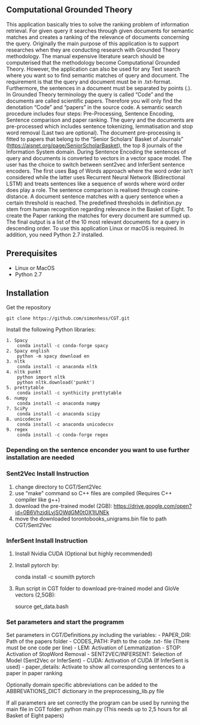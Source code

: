 ## Computational Grounded Theory

This application basically tries to solve the ranking problem of information retrieval. For given query it searches through given documents for semantic matches and creates a ranking of the relevance of documents concerning the query. Originally the main purpose of this application is to support researches when they are conducting research with Grounded Theory methodology. The manual expensive literature search should be computerised that the methodology become Computational Grounded Theory. However, the application can also be used for any Text search where you want so to find semantic matches of query and document. The requirement is that the query and document must be in .txt-format. Furthermore, the sentences in a document must be separated by points (.).
In Grounded Theory terminology the query is called “Code” and the documents are called scientific papers. Therefore you will only find the denotation “Code” and “papers” in the source code.
A semantic search procedure includes four steps: Pre-Processing, Sentence Encoding, Sentence comparison and paper ranking.
The query and the documents are pre-processed which includes sentence tokenizing, lemmatisation and stop word removal (Last two are optional). The document pre-processing is fitted to papers that belong to the “Senior Scholars' Basket of Journals” (https://aisnet.org/page/SeniorScholarBasket), the top 8 journals of the Information System domain.
During Sentence Encoding the sentences of query and documents is converted to vectors in a vector space model. The user has the choice to switch between sent2vec and InferSent sentence encoders. The first uses Bag of Words approach where the word order isn’t considered while the latter uses Recurrent Neural Network (Bidirectional LSTM) and treats sentences like a sequence of words where word order does play a role.
The sentence comparison is realised through cosine-distance. A document sentence matches with a query sentence when a certain threshold is reached. The predefined thresholds in definition.py stem from human recognition regarding relevance in the Basket of Eight.
To create the Paper ranking the matches for every document are summed up. The final output is a list of the 10 most relevant documents for a query in descending order. 
To use this application Linux or macOS is required. In addition, you need Python 2.7 installed.

## Prerequisites

 - Linux or MacOS
 - Python 2.7
 
## Installation

 Get the repository 


    git clone https://github.com/simonhess/CGT.git
	
 Install the following Python libraries:

	1. Spacy
		conda install -c conda-forge spacy
	2. Spacy english
		python -m spacy download en
	3. nltk
		conda install -c anaconda nltk
	4. nltk punkt
		python import nltk
		python nltk.download('punkt')
	5. prettytable
		conda install -c synthicity prettytable 
	6. numpy
		conda install -c anaconda numpy
	7. SciPy
		conda install -c anaconda scipy
	8. unicodecsv
		conda install -c anaconda unicodecsv
	9. regex
		conda install -c conda-forge regex

### Depending on the sentence enconder you want to use further installation are needed
		
### Sent2Vec Install Instruction

1. change directory to CGT/Sent2Vec
2. use "make" command so C++ files are compiled (Requires C++ compiler like g++)
3. download the pre-trained model (2GB):
https://drive.google.com/open?id=0B6VhzidiLvjSOWdGM0tOX1lUNEk
4. move the downloaded torontobooks_unigrams.bin file to path CGT/Sent2Vec

### InferSent Install Instruction

1. Install Nvidia CUDA (Optional but highly recommended)

2. Install pytorch by:

	conda install -c soumith pytorch

3. Run script in CGT folder to download pre-trained model and GloVe vectors (2,5GB):

	source get_data.bash
	
### Set parameters and start the programm
		
 Set parameters in CGT/Definitions.py including the variables:
	- PAPER_DIR: Path of the papers folder
	- CODES_PATH: Path to the code .txt- file (There must be one code per line)
	- LEM: Activation of Lemmatization
	- STOP: Activation of StopWord Removal
	- SENT2VEC/INFERSENT: Selection of Model (Sent2Vec or InferSent)
	- CUDA: Activation of CUDA (If InferSent is used)
	- paper_details: Activate to show all corresponding sentences to a paper in paper ranking

 Optionally domain specific abbreviations can be added to the ABBREVATIONS_DICT dictionary in the preprocessing_lib.py file

 If all parameters are set correctly the program can be used by running the main file in CGT folder:
	python main.py
 (This needs up to 2,5 hours for all Basket of Eight papers)

	
